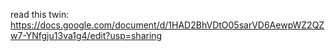 read this twin:
https://docs.google.com/document/d/1HAD2BhVDtO05sarVD6AewpWZ2QZw7-YNfgju13va1g4/edit?usp=sharing